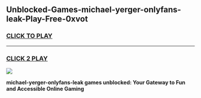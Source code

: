 
## Unblocked-Games-michael-yerger-onlyfans-leak-Play-Free-0xvot
<h3>
<a href="https://premium76.site?title=michael-yerger-onlyfans-leak&ref=09A">CLICK TO PLAY</a></h3>
<hr>

<h3>
<a href="https://premium76.site?title=michael-yerger-onlyfans-leak&ref=09A">CLICK 2 PLAY</a>
  
</h3>

<a href="https://premium76.site?title=michael-yerger-onlyfans-leak&ref=09A"><img src="https://clearcache.store/games.png"></a>


**michael-yerger-onlyfans-leak games unblocked: Your Gateway to Fun and Accessible Online Gaming**
